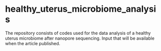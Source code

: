 # healthy_uterus_microbiome_analysis
The repository consists of codes used for the data analysis of a healthy uterus microbiome after nanopore sequencing. Input that will be available when the article published.
